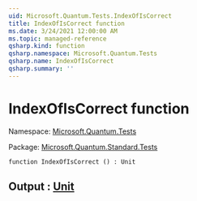 ```yaml
---
uid: Microsoft.Quantum.Tests.IndexOfIsCorrect
title: IndexOfIsCorrect function
ms.date: 3/24/2021 12:00:00 AM
ms.topic: managed-reference
qsharp.kind: function
qsharp.namespace: Microsoft.Quantum.Tests
qsharp.name: IndexOfIsCorrect
qsharp.summary: ''
---
```


# IndexOfIsCorrect function

Namespace: [Microsoft.Quantum.Tests](xref:Microsoft.Quantum.Tests)

Package: [Microsoft.Quantum.Standard.Tests](https://nuget.org/packages/Microsoft.Quantum.Standard.Tests)




```qsharp
function IndexOfIsCorrect () : Unit
```


## Output : [Unit](xref:microsoft.quantum.lang-ref.unit)

